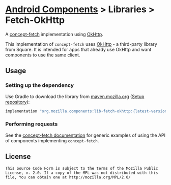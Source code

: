 # [Android Components](../../../README.md) > Libraries > Fetch-OkHttp

A [concept-fetch](../../concept/fetch/README.md) implementation using [OkHttp](https://github.com/square/okhttp).

This implementation of `concept-fetch` uses [OkHttp](https://github.com/square/okhttp) - a third-party library from Square. It is intended for apps that already use OkHttp and want components to use the same client.

## Usage

### Setting up the dependency

Use Gradle to download the library from [maven.mozilla.org](https://maven.mozilla.org/) ([Setup repository](../../../README.md#maven-repository)):

```Groovy
implementation "org.mozilla.components:lib-fetch-okhttp:{latest-version}"
```

### Performing requests

See the [concept-fetch documentation](../../concept/fetch/README.md) for generic examples of using the API of components implementing `concept-fetch`.

## License

    This Source Code Form is subject to the terms of the Mozilla Public
    License, v. 2.0. If a copy of the MPL was not distributed with this
    file, You can obtain one at http://mozilla.org/MPL/2.0/
